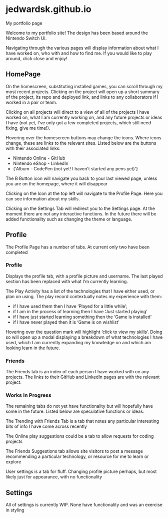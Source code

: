 # jedwardsk.github.io
My portfolio page
<section id="first">
  <p>
    Welcome to my portfolio site! The design has been based around the Nintendo Switch UI.
  </p>
  <p>
    Navigating through the various pages will display information about what I have worked on, who with and how to find me. If you would like to play around, click close and enjoy!
  </p>

<section id="navigation-homepage">
  <h2>HomePage</h2>
  <p>
    On the homescreen, substituting installed games, you can scroll through my most recent projects. Clicking on the project will open up a short summary of the project, its repo and deployed link, and links to any collaborators if I worked in a pair or team.
  </p>
  <p>
    Clicking on all projects will direct to a view of all of the projects I have worked on, what I am currently working on, and any future projects or ideas I have (not yet, I've only got a few completed projects, which still need fixing, give me time!).
  </p>
  <p>
    Hovering over the homescreen buttons may change the icons. Where icons change, these are links to the relevant sites. Listed below are the buttons with their associated links:
  </p>
  <ul>
    <li>Nintendo Online - GitHub</li>
    <li>Nintendo eShop - LinkedIn</li>
    <li>{'Album - CodePen (not yet! I haven't started any pens yet)'}</li>
  </ul>
  <p>
    The B Button icon will navigate you back to your last viewed page, unless you are on the homepage, where it will disappear
  </p>
  <p>
    Clicking on the Icon at the top left will navigate to the Profile Page. Here you can see information about my skills.
  </p>
  <p>
    Clicking on the Settings Tab will redirect you to the Settings page. At the moment there are not any interactive functions. In the future there will be added functionality such as changing the theme or language.
  </p>
</section>
<section id="navigation-profile">
  <h2>Profile</h2>
  <p>
    The Profile Page has a number of tabs. At current only two have been completed
  </p>
  <h3>Profile</h3>

  <p>
    Displays the profile tab, with a profile picture and username. The last played section has been replaced with what I'm currently learning.
  </p>
  <p>
    The Play Activity has a list of the technologies that I have either used, or plan on using. The play record contextually notes my experience with them:
  </p>
  <ul>
    <li>if I have used them then I have ‘Played for a little while’;</li>
    <li>if I am in the process of learning then I have  ‘Just started playing’ </li>
    <li>if I have just started learning something then the ‘Game is installed’</li>
    <li>if I have never played then it is ‘Game is on wishlist’</li>
  </ul>

  <p>
    Hovering over the question mark will highlight ‘click to view my skills’. Doing so will open up a modal displaying a breakdown of what technologies I have used, which I am currently expanding my knowledge on and which am looking learn in the future.
  </p>
  <h3>Friends</h3>
  <p>
    The Friends tab is an index of each person I have worked with on any projects. The links to their GitHub and LinkedIn pages are with the relevant project.
  </p>
  <h3>Works In Progress</h3>
  <p>
    The remaining tabs do not yet have functionality but will hopefully have some in the future. Listed below are speculative functions or ideas.
  </p>

  <p>
    The Trending with Friends Tab is a tab that notes any particular interesting bits of info I have come across recently

  </p>
  <p>
    The Online play suggestions could be a tab to allow requests for coding projects

  </p>
  <p>
    The Friends Suggestions tab allows site visitors to post a message recommending a particular technology, or resource for me to learn or explore

  </p>
  <p>
    User settings is a tab for fluff. Changing profile picture perhaps, but most likely just for appearance, with no functionality
  </p>
</section>
<section id="navigation-settings">
  <h2>Settings</h2>
  <p>
    All of settings is currently WIP. None have functionality and was an exercise in styling
  </p>
</section>